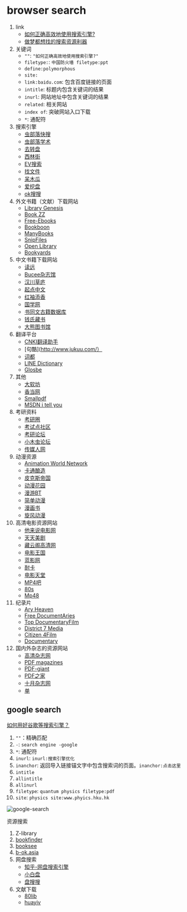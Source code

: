 # browser search

1. link
   * [如何正确高效地使用搜索引擎?](https://www.zhihu.com/question/28013848)
   * [做梦都想找的搜索资源利器](https://www.jianshu.com/p/49e73d480035)
2. 关键词
   * `""`: `"如何正确高效地使用搜索引擎?"`
   * `filetype:`: `中国防火墙 filetype:ppt`
   * `define:polymorphous`
   * `site:`
   * `link:baidu.com`: 包含百度链接的页面
   * `intitle`: 标题内包含关键词的结果
   * `inurl`: 网站地址中包含关键词的结果
   * `related`: 相关网站
   * `index of`: 突破网站入口下载
   * `*`: 通配符
3. 搜索引擎
   * [虫部落快搜](http://search.chongbuluo.com/)
   * [虫部落学术](http://scholar.chongbuluo.com/)
   * [去转盘](http://www.quzhuanpan.com/)
   * [西林街](http://www.xilinjie.com/)
   * [EV搜索](http://www.evsou.com/)
   * [找文件](http://www.zhaofile.com/)
   * [呆木瓜](http://www.daimugua.com/)
   * [爱挖盘](http://www.iwapan.com/)
   * [ok搜搜](http://www.oksousou.com/)
4. 外文书籍（文献）下载网站
   * [Library Genesis](http://gen.lib.rus.ec/)
   * [Book ZZ](http://bookzz.org/)
   * [Free-Ebooks](http://www.free-ebooks.net/)
   * [Bookboon](http://bookboon.com/en)
   * [ManyBooks](http://manybooks.net/)
   * [SnipFiles](http://www.snipfiles.com/)
   * [Open Library](https://openlibrary.org/)
   * [Bookyards](http://www.bookyards.com/)
5. 中文书籍下载网站
   * [读远](http://www.readfar.com/)
   * [Bucee杂志馆](http://bucee.net/)
   * [汉川草庐](http://www.sidneyluo.net/index.html)
   * [起点中文](http://i.qidian.com/)
   * [红袖添香](http://www.hongxiu.com)
   * [国学网](http://www.guoxue.com/)
   * [书同文古籍数据库](http://guji.unihan.com.cn/)
   * [钱氏藏书](http://qscs.haotui.com/?fromuid=272)
   * [大熊图书馆](http://dxlibrary.haotui.com/bbs.php)
6. 翻译平台
   * [CNKI翻译助手](http://dict.cnki.net/)
   * [句酷](http://www.jukuu.com/）
   * [词都](http://www.dictall.com/)
   * [LINE Dictionary](http://ce.linedict.com/dict.html#/cnen/)
   * [Glosbe](https://glosbe.com/)
7. 其他
   * [大软坊](http://app.hustonline.net/major)
   * [香当网](http://www.xiangdang.net/)
   * [Smallpdf](http://smallpdf.com/)
   * [MSDN i tell you](http://www.itellyou.cn/)
8. 考研资料
   * [考研圈](http://www.zhuansoo.com/vbar/c/vc.html?id=19)
   * [考试点社区](http://bbs.kaoshidian.com/resource)
   * [考研论坛](http://download.bbs.kaoyan.com/)
   * [小木虫论坛](http://emuch.net/bbs/index.php)
   * [传媒人网](http://www.chuanmeiren.cn/bbs/)
9. 动漫资源
   * [Animation World Network](http://www.awn.com/)
   * [卡通酿造](http://www.cartoonbrew.com/)
   * [皮克斯帝国](http://pixarempire.com/)
   * [动漫花园](http://share.dmhy.org)
   * [漫游BT](http://share.popgo.org)
   * [简单动漫](http://www.36dm.com/)
   * [漫画书](http://manhuashu.net/)
   * [旋风动漫](http://bt.xfsub.com/)
10. 高清电影资源网站
    * [他来说电影网](http://www.talaishuo.com/)
    * [天天美剧](http://www.ttmeiju.com/)
    * [藏云阁高清网](http://www.cangyunge.com/)
    * [电影王国](http://www.moviewg.com/)
    * [蓝影网](http://www.lanyingwang.com/)
    * [耐卡](http://bbs.ncar.cc/forum.php)
    * [电影天堂](http://www.dytt8.net/)
    * [MP4吧](http://www.mp4ba.com/)
    * [80s](http://www.80s.tw/)
    * [Mp48](http://www.mp48.com/)
11. 纪录片
    * [Ary Heaven](http://documentaryheaven.com/)
    * [Free DocumentAries](http://freedocumentaries.org/)
    * [Top DocumentaryFilm](http://topdocumentaryfilms.com/)
    * [District 7 Media](http://www.district7media.net/main/)
    * [Citizen 4Film](https://citizenfourfilm.com/)
    * [Documentary](http://documentaryaddict.com/)
12. 国内外杂志的资源网站
    * [高清杂志网](http://www.gqzzw.com/)
    * [PDF magazines](http://pdfmagazines.org/)
    * [PDF-giant](http://pdf-giant.com/)
    * [PDF之家](http://www.pdfzj.com/)
    * [十月杂志网](http://shiyue.me/)
    * [单](http://www.cmzyk.com/h-nd-101-109_361.html)

## google search

[如何用好谷歌等搜索引擎？](https://www.zhihu.com/question/20161362)

1. `""`：精确匹配
2. `-`: `search engine -google`
3. `*`: 通配符
4. `inurl`: `inurl:搜索引擎优化`
5. `inanchor`: 返回导入链接锚文字中包含搜索词的页面。`inanchor:点击这里`
6. `intitle`
7. `allintitle`
8. `allinurl`
9. `filetype`: `quantum physics filetype:pdf`
10. `site`: `physics site:www.phyics.hku.hk`

![google-search](https://pic2.zhimg.com/521dfe899ffb54b7a7b3bff076e442e8_r.jpg)

资源搜索

1. Z-library
2. [bookfinder](https://www.bookfinder.com/)
3. [booksee](https://en.booksee.org/)
4. [b-ok.asia](https://b-ok.asia/)
5. 网盘搜索
   * [知乎-网盘搜索引擎](https://www.zhihu.com/question/38323320)
   * [小白盘](https://www.xiaobaipan.com/)
   * [盘搜搜](https://www.pansoso.com/)
6. 文献下载
   * [80lib](http://www.80lib.com/user/login)
   * [huayiv](http://www.huayiv.com/)
